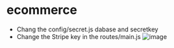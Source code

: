 # ecommerce

* Chang the config/secret.js dabase and secretkey
* Change the Stripe key in the routes/main.js
![image](https://github.com/GarenLiang/ecommerce/blob/master/Snapshot.gif)

